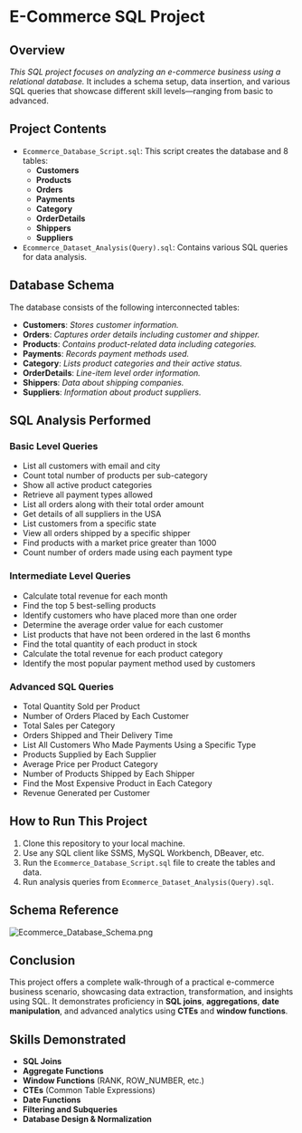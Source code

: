 # E-Commerce SQL Project

## Overview
*This SQL project focuses on analyzing an e-commerce business using a relational database.* It includes a schema setup, data insertion, and various SQL queries that showcase different skill levels—ranging from basic to advanced.

## Project Contents
* `Ecommerce_Database_Script.sql`: This script creates the database and 8 tables:
  * **Customers**
  * **Products**
  * **Orders**
  * **Payments**
  * **Category**
  * **OrderDetails**
  * **Shippers**
  * **Suppliers**
* `Ecommerce_Dataset_Analysis(Query).sql`: Contains various SQL queries for data analysis.

## Database Schema
The database consists of the following interconnected tables:
* **Customers**: *Stores customer information.*
* **Orders**: *Captures order details including customer and shipper.*
* **Products**: *Contains product-related data including categories.*
* **Payments**: *Records payment methods used.*
* **Category**: *Lists product categories and their active status.*
* **OrderDetails**: *Line-item level order information.*
* **Shippers**: *Data about shipping companies.*
* **Suppliers**: *Information about product suppliers.*

## SQL Analysis Performed

### Basic Level Queries
* List all customers with email and city
* Count total number of products per sub-category
* Show all active product categories
* Retrieve all payment types allowed
* List all orders along with their total order amount
* Get details of all suppliers in the USA
* List customers from a specific state
* View all orders shipped by a specific shipper
* Find products with a market price greater than 1000
* Count number of orders made using each payment type

### Intermediate Level Queries
* Calculate total revenue for each month
* Find the top 5 best-selling products
* Identify customers who have placed more than one order
* Determine the average order value for each customer
* List products that have not been ordered in the last 6 months
* Find the total quantity of each product in stock
* Calculate the total revenue for each product category
* Identify the most popular payment method used by customers

### Advanced SQL Queries
* Total Quantity Sold per Product
* Number of Orders Placed by Each Customer
* Total Sales per Category
* Orders Shipped and Their Delivery Time
* List All Customers Who Made Payments Using a Specific Type
* Products Supplied by Each Supplier
* Average Price per Product Category
* Number of Products Shipped by Each Shipper
* Find the Most Expensive Product in Each Category
* Revenue Generated per Customer

## How to Run This Project
1. Clone this repository to your local machine.
2. Use any SQL client like SSMS, MySQL Workbench, DBeaver, etc.
3. Run the `Ecommerce_Database_Script.sql` file to create the tables and data.
4. Run analysis queries from `Ecommerce_Dataset_Analysis(Query).sql`.

## Schema Reference

![`Ecommerce_Database_Schema.png`](schema.png)

## Conclusion
This project offers a complete walk-through of a practical e-commerce business scenario, showcasing data extraction, transformation, and insights using SQL. It demonstrates proficiency in **SQL joins**, **aggregations**, **date manipulation**, and advanced analytics using **CTEs** and **window functions**.

## Skills Demonstrated
* **SQL Joins**
* **Aggregate Functions**
* **Window Functions** (RANK, ROW_NUMBER, etc.)
* **CTEs** (Common Table Expressions)
* **Date Functions**
* **Filtering and Subqueries**
* **Database Design & Normalization**